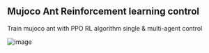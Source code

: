 ## Mujoco Ant Reinforcement learning control


Train mujoco ant with PPO RL algorithm
single & multi-agent control

![image](https://github.com/user-attachments/assets/c37de8f5-bbcc-4c88-8388-3219ba014b86)
